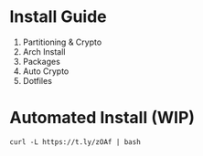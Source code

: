 # Install Guide

1. Partitioning & Crypto
2. Arch Install 
3. Packages
4. Auto Crypto
5. Dotfiles

# Automated Install (WIP)
`curl -L https://t.ly/zOAf | bash`